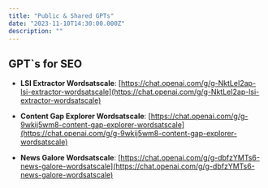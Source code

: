 ```yaml
---
title: "Public & Shared GPTs"
date: "2023-11-10T14:30:00.000Z"
description: ""
---
```


## GPT`s for SEO

- **LSI Extractor Wordsatscale**: [https://chat.openai.com/g/g-NktLeI2ap-lsi-extractor-wordsatscale](https://chat.openai.com/g/g-NktLeI2ap-lsi-extractor-wordsatscale)
- **Content Gap Explorer Wordsatscale**: [https://chat.openai.com/g/g-9wkij5wm8-content-gap-explorer-wordsatscale](https://chat.openai.com/g/g-9wkij5wm8-content-gap-explorer-wordsatscale)

- **News Galore Wordsatscale**: [https://chat.openai.com/g/g-dbfzYMTs6-news-galore-wordsatscale](https://chat.openai.com/g/g-dbfzYMTs6-news-galore-wordsatscale)

